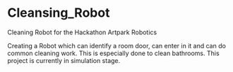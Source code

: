 # Cleansing_Robot
Cleaning Robot for the Hackathon Artpark Robotics

Creating a Robot which can identify a room door, can enter in it and can do common cleaning work. This is especially done to clean bathrooms. This project is currently in simulation stage.
